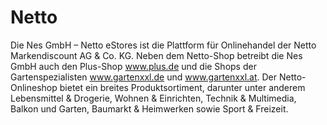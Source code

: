 
# Netto

<div class="container-toc"></div>

Die Nes GmbH – Netto eStores ist die Plattform für Onlinehandel der Netto Markendiscount AG & Co. KG. Neben dem Netto-Shop betreibt die Nes GmbH auch den Plus-Shop www.plus.de und die Shops der Gartenspezialisten www.gartenxxl.de und www.gartenxxl.at. Der Netto-Onlineshop bietet ein breites Produktsortiment, darunter unter anderem Lebensmittel & Drogerie, Wohnen & Einrichten, Technik & Multimedia, Balkon und Garten, Baumarkt & Heimwerken sowie Sport & Freizeit.